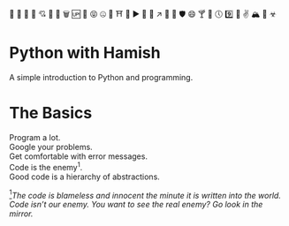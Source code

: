 🏨 🌙 🗿 🏏 💘 🎰 🏈 🗑 🆙 🚁 😝 🤐 👣 ⛩ 🐪 ▶️ 🕋 🐸 ↗️ 💾 🚥 🛡 😄 🍸 🌽 🕔 9️⃣ 💛 ✌️ 🏔 🚌 ☣
# Python with Hamish

A simple introduction to Python and programming.

# The Basics

Program a lot.  
Google your problems.  
Get comfortable with error messages.  
Code is the enemy<sup>1</sup>.  
Good code is a hierarchy of abstractions.  

[<sup>1</sup>](https://blog.codinghorror.com/the-best-code-is-no-code-at-all/)*The code is blameless and innocent the minute it is written into the world. Code isn’t our enemy. You want to see the real enemy? Go look in the mirror.*

